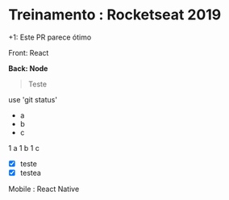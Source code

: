 # Treinamento : Rocketseat 2019

+1: Este PR parece ótimo

Front: React

**Back: Node**

> Teste

use 'git status'

* a
* b 
* c

1 a
1 b 
1 c

- [x] teste
- [x] testea

Mobile : React Native


